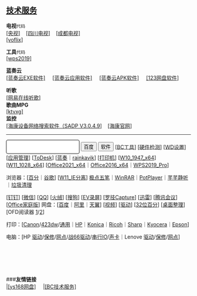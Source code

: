 [技术服务](https://sunkus.github.io)&nbsp;&nbsp;&nbsp;&nbsp;  
----------
**电视**`代码`  
<a href="https://tv.cctv.com/live" target="_blank">[央视]</a>&nbsp;&nbsp;&nbsp;&nbsp;<a href="http://www.sctv.com/watchTV" target="_blank">[四川电视]</a>&nbsp;&nbsp;&nbsp;&nbsp;<a href="https://www.cditv.cn/show-192-1-1.html" target="_blank">[成都电视]</a>&nbsp;&nbsp;&nbsp;&nbsp;   
<a href="https://www.voflix.com/" target="_blank">[voflix]</a>&nbsp;&nbsp;&nbsp;&nbsp;

**工具**`代码`  
<a href="http://pan.zzu.cc:99/d/Ali/WPS2019_Pro.exe" target="_blank">[wps2019]</a>&nbsp;&nbsp;&nbsp;&nbsp;

**蓝奏云**  
<a href="https://sunkus.lanzoux.com/b00zakeid" target="_blank">[蓝奏云EXE软件]</a>&nbsp;&nbsp;&nbsp;&nbsp;
<a href="https://sunkus.lanzouw.com/b011q89ub" target="_blank">[蓝奏云应用软件]</a>&nbsp;&nbsp;&nbsp;&nbsp;
<a href="https://sunkus.lanzouw.com/b011zxpub" target="_blank">[蓝奏云APK软件]</a>&nbsp;&nbsp;&nbsp;&nbsp;
<a href="https://www.123pan.com/s/LPqA-E1vq" target="_blank">[123网盘软件]</a>&nbsp;&nbsp;&nbsp;&nbsp;

**听歌**  
<a href="https://music.163.com/#/discover/toplist?id=3778678" target="_blank">[网易在线听歌]</a>&nbsp;&nbsp;&nbsp;&nbsp;  
**歌曲MPG**  
<a href="https://www.ktvxg.com/single.aspx?Page=1" target="_blank">[ktvxg]</a>&nbsp;&nbsp;&nbsp;&nbsp;  
**监控**  
<a href="https://www.hikvision.com/content/dam/hikvision/cn/ServiceSupport/Downloads/desktop-software/hikvision-tools%EF%BC%88%E5%90%ABsadp%E3%80%81%E5%BD%95%E5%83%8F%E5%AE%B9%E9%87%8F%E8%AE%A1%E7%AE%97%E7%AD%89%E5%B7%A5%E5%85%B7%EF%BC%89/SADPTool.zip" target="_blank">[海康设备网络搜索软件（SADP V3.0.4.9]</a>&nbsp;&nbsp;&nbsp;&nbsp;<a href="https://www.hikvision.com/cn/support/Downloads/Desktop-Application/" target="_blank">[海康官网]</a>&nbsp;&nbsp;&nbsp;&nbsp;

----------
<input type=text style="border:1px solid;padding:0 8px;border-radius:4px;width:200px;height:38px;font-size:18px" id="keyboard"  onMouseOver="this.focus()" onKeyDown="if (event.keyCode==13) {baidu.onclick()}">
<input type=button id="baidu" class=inp onClick="window.open('http://www.baidu.com/s?wd='+encodeURIComponent(keyboard.value))"  value="百度">
<input type=button class=inp onClick="window.open('https://www.zdfans.com/search/'+encodeURIComponent(keyboard.value)+'.html')" value="软件">
<span>[<a href="https://files.zohopublic.com.cn/public/workdrive-public/download/o9yvmddcb57f8a9af49d9b2299240a7b0f697">BC工具</a>]</span>
<span>[<a href="https://files.zohopublic.com.cn/public/workdrive-public/download/o9yvmb7d7797adb114b5e8a618e2437298213">硬件检测</a>]</span>
<span>[<a target=_self href="windowsdefender://Threatsettings" title="手动关闭 Windows Defender">WD设置</a>]</span>
<span>[<a target=_self href="ms-settings:appsfeatures" title="手动卸载 McAfee">应用管理</a>]</span>
<span>[<a href="https://newdl.todesk.com/windows/ToDesk_Lite.exe" title="远程协助软件">ToDesk</a>]</span>
<span>[<a href="https://cmd.lanzoux.com/b593997" title="蓝奏云分享">蓝奏</a>｜<a href="https://cloud.rainkavik.com/s/3VWsL?path=%2F">rainkavik</a>]</span>
<span>[<a href="https://cmd.lanzoux.com/b03ndhiaf" title="打印机一键安装">打印机</a>]</span>
<span>[<a href="http://pan.zzu.cc:99/d/Ali/esd/W10_1947_x64_Soft.esd">W10_1947_x64</a>]</span>
<span>[<a href="http://pan.zzu.cc:99/d/Ali/esd/W11_1028_x64.esd">W11_1028_x64</a>]</span>
<span>[<a href="https://files.zohopublic.com.cn/public/workdrive-public/download/847us2e602c031a3e447baa108d31a6c1cc75">Office2021_x64</a>｜<a href="http://pan.zzu.cc:99/d/Ali/Office2016_Pro_Plus_vl_x64.exe">Office2016_x64</a>｜<a href="http://pan.zzu.cc:99/d/Ali/WPS2019_Pro.exe">WPS2019_Pro</a>]</span>

<span>浏览器：[<a href="https://qiniu.zhyclound.cn/uploads/2023/01/04/EuYwHNWF_CB.exe?attname=CentBrowser_5.0.1002.295_x64.exe">百分</a>｜<a href="http://dl.google.com/release2/chrome/gfu3lptcra3hizbjcq3dbfrdnq_106.0.5249.119/106.0.5249.119_chrome_installer.exe">谷歌</a>]</span>
<span>[<a href="https://qiniu.zhyclound.cn/uploads/2022/12/29/PCEbemU2_W11_IE.exe?attname=W11_IE.exe">W11_IE分离</a>]</span>
<a href="https://cmd.lanzoux.com/i3y1qih">极点五笔</a>｜<a href="https://qiniu.zhyclound.cn/uploads/2022/12/27/rvMytAUn_WinRAR_x64.exe?attname=WinRAR_x64.exe">WinRAR</a>｜<a href="https://qiniu.zhyclound.cn/uploads/2023/01/04/IT2RbVgl_pot.exe?attname=PotPlaye_x64.exe" title="视频播放器">PotPlayer</a>｜<a href="https://qiniu.zhyclound.cn/uploads/2022/12/27/tIh6fiwv_TTPlayer_.exe?attname=TTPlayer_.exe" title="音频播放器">芊芊静听</a>｜<a href="https://files.zohopublic.com.cn/public/workdrive-public/download/847usca8c7a77da364dd8b3b2de8e11472f65">垃圾清理</a>

<span>[<a href="https://files.zohopublic.com.cn/public/workdrive-public/download/o9yvm86e1a484a7154b77b2d6850728d72c85">钉钉</a>]
[<a href="https://dldir1.qq.com/weixin/Windows/WeChatSetup.exe">微信</a>]
[<a href="https://im.qq.com/pcqq">QQ</a>]</span>
<span>[<a href="https://www.huorong.cn/downloadfullv5.html">火绒</a>]</span>
<span>[<a href="https://cmd.lanzoux.com/icsdwyj">搜狗</a>]</span>
<span>[<a href="https://www.ieway.cn/evcapture.html">EV录屏</a>]
[<a href="https://www.logitech.com.cn/zh-cn/software/capture.html">罗技Capture</a>]</span>
<span>[<a href="http://www.ccho.cc/down/27.html">迅雷</a>]</span>
<span>[<a href="https://meeting.tencent.com/download-win.html">腾讯会议</a>]</span>
<span>[<a href="https://c2rsetup.officeapps.live.com/c2r/download.aspx?productReleaseID=HomeStudent2021Retail&platform=Def&language=zh-CN">Office家庭版</a>]</span>
<span>网盘：[<a href="http://pan.baidu.com/download">百度</a>｜<a href="https://yunpan.aliyun.com/downloads/apps/desktop/aDrive.exe">阿里</a>｜<a href="https://download.cloud.189.cn/file/downloadFile.action?dlt=4&dt=1&expired=1825323487959&sk=297953828&ufi=12420232858619429&zyc=60&token=cloud14&sig=isNavZTyVqX5mfceiAH%2FXc99RTI%3D">天翼</a>]</span>
<span>
[<a href="https://423down.lanzouo.com/b0f193zcb" title="优酷/爱奇艺/腾讯视频去广告版">视频</a>]</span>
<span>[<a href="https://423down.lanzouo.com/b0f1akq0d">驱动</a>]</span>
<span>[<a href="https://cmd.lanzoux.com/iba987a">32位百分</a>]</span>
<span>[<a href="https://webcdn.m.qq.com/spcmgr/download/DeskGo_3_3_1477_127_lite.exe">桌面整理</a>]</span>
<span>[OFD阅读器 <a href="https://suwell-soft-package.oss-cn-beijing.aliyuncs.com/%E6%95%B0%E7%A7%91OFD%E7%89%88%E5%BC%8F%E9%98%85%E8%AF%BB%E8%BD%AF%E4%BB%B6.zip">1</a>/<a href="https://www.ofd.vip/ofd/jsofdSetup.exe">2</a>]</span>

<span>打印：[<a href="https://www.canon.com.cn/supports/download/sims/search/index">Canon</a>/<a href="https://gdlp01.c-wss.com/gds/1/0100009361/02/MF426MFDriverV580WPSC.exe">423dw</a>/<a href="https://gdlp01.c-wss.com/gds/5/0100009505/08/GPlus_UFRII_Driver_V230_W64_00.exe">通用</a>｜<a href="https://support.hp.com/cn-zh/drivers/printers">HP</a>｜<a href="https://www.konicaminolta.com.cn/support/drivers/index.html">Konica</a>｜<a href="https://www.ricoh.com.cn/download">Ricoh</a>｜<a href="https://www.sharp.cn/node/1113">Sharp</a>｜<a href="https://www.kyoceradocumentsolutions.com.cn/support/mfp/download/">Kyocera</a>｜<a href="https://www.epson.com.cn/Apps/tech_support/GuideDrive.aspx?columnid=384&sort-1=376&product-2=378">Epson</a>]</span>

<span>电脑：[HP <a href="https://support.hp.com/cn-zh/drivers">驱动</a>/<a href="https://support.hp.com/cn-zh/checkwarranty">保修</a>/<a href="https://support.hpicss.com/ascindex_detail.aspx">网点</a>/<a href="https://support.hp.com/cn-zh/drivers/selfservice/hp-zhan-66-pro-14-g4-notebook-pc/37935365">战66驱动</a>/<a href="https://h30318.www3.hp.com/pub/softpaq/sp112501-113000/sp112816.exe">串行IO</a>/<a href="https://h30318.www3.hp.com/pub/softpaq/sp111001-111500/sp111442.exe">声卡</a>｜Lenove <a href="https://newsupport.lenovo.com.cn/">驱动</a>/<a href="https://newsupport.lenovo.com.cn/guardeploySearch.html">保修</a>/<a href="https://newsupport.lenovo.com.cn/serverNet.html">网点</a>]</span>

<br>
<br>
<br>
<br>

###**友情链接**  
|<a href="http://sunkus.ys168.com" target="_blank">[ys168网盘]</a>&nbsp;&nbsp;&nbsp;&nbsp;
|<a href="http://www.ccho.cc/bc/" target="_blank">[BC技术服务]</a>&nbsp;&nbsp;&nbsp;&nbsp;
